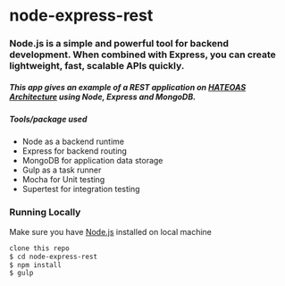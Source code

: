 # node-express-rest

### Node.js is a simple and powerful tool for backend development. When combined with Express, you can create lightweight, fast, scalable APIs quickly. 

##### This app gives an example of a REST application on [HATEOAS Architecture](https://spring.io/understanding/HATEOAS) using Node, Express and MongoDB.

##### Tools/package used
- Node as a backend runtime
- Express for backend routing
- MongoDB for application data storage
- Gulp as a task runner
- Mocha for Unit testing
- Supertest for integration testing


### Running Locally

Make sure you have [Node.js](http://nodejs.org/) installed on local machine

```sh
clone this repo
$ cd node-express-rest
$ npm install
$ gulp
```




